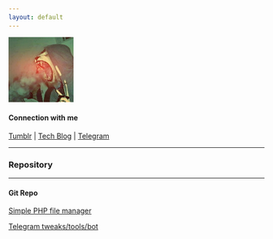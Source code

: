 ```yaml
---
layout: default
---
```

![Logo](/assets/images/logo_tmblr.jpeg)
#### Сonnection with me
 [<i class="fa fa-tumblr-square fa-lg" aria-hidden="true"></i> Tumblr](https://patap.org.ua/) | [<i class="fa fa-wordpress fa-lg" aria-hidden="true"></i> Tech Blog](http://grishchuk.com.ua/) | [<i class="fa fa-telegram fa-lg" aria-hidden="true"></i> Telegram](https://t.me/ky4eryaviipon4o)
* * *

### Repository
* * *

#### Git Repo
[Simple PHP file manager](/simple-file-manager/)

[Telegram tweaks/tools/bot](/Telegram-tweaks/)

